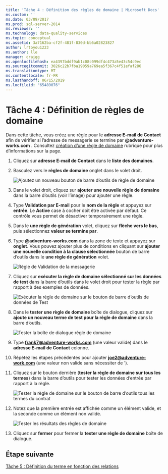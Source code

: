 ```yaml
---
title: 'Tâche 4 : Définition des règles de domaine | Microsoft Docs'
ms.custom: ''
ms.date: 03/09/2017
ms.prod: sql-server-2014
ms.reviewer: ''
ms.technology: data-quality-services
ms.topic: conceptual
ms.assetid: 3a7162ba-cf2f-481f-830d-bb6a02823827
author: lrtoyou1223
ms.author: lle
manager: craigg
ms.openlocfilehash: ea4397bddf9ab1c08c099df4c473a5e43c54c9ec
ms.sourcegitcommit: 3026c22b7fba19059a769ea5f367c4f51efaf286
ms.translationtype: MT
ms.contentlocale: fr-FR
ms.lasthandoff: 06/15/2019
ms.locfileid: "65489076"
---
```

# <a name="task-4-setting-domain-rules"></a>Tâche 4 : Définition de règles de domaine
  Dans cette tâche, vous créez une règle pour le **adresse E-mail de Contact** afin de vérifier si l’adresse de messagerie se termine par **@adventure-works.com** . Consultez [création d’une règle de domaine](https://msdn.microsoft.com/library/hh510397.aspx) rubrique pour plus d’informations sur la page.  
  
1.  Cliquez sur **adresse E-mail de Contact** dans le **liste des domaines**.  
  
2.  Basculez vers le **règles de domaine** onglet dans le volet droit.  
  
     ![Ajoutez un nouveau bouton de barre d’outils de règle de domaine](../../2014/tutorials/media/et-settingdomainrules-01.jpg "ajouter un nouveau bouton de barre d’outils de règle de domaine")  
  
3.  Dans le volet droit, cliquez sur **ajouter une nouvelle règle de domaine** dans la barre d’outils (voir l’image) pour ajouter une règle.  
  
4.  Type **Validation par E-mail** pour le **nom de la règle** et appuyez sur **entrée**. Le **Active** case à cocher doit être activée par défaut. Ce contrôle vous permet de désactiver temporairement une règle.  
  
5.  Dans le **une règle de génération** volet, cliquez sur **flèche vers le bas**, puis sélectionnez **valeur se termine par**.  
  
6.  Type **@adventure-works.com** dans la zone de texte et appuyez sur **onglet**. Vous pouvez ajouter plus de conditions en cliquant sur **ajouter une nouvelle condition à la clause sélectionnée** bouton de barre d’outils dans le **une règle de génération** volet.  
  
     ![Règle de Validation de la messagerie](../../2014/tutorials/media/et-settingdomainrules-02.jpg "règle de Validation de la messagerie")  
  
7.  Cliquez sur **exécuter la règle de domaine sélectionné sur les données de test** dans la barre d’outils dans le volet droit pour tester la règle par rapport à des exemples de données.  
  
     ![Exécuter la règle de domaine sur le bouton de barre d’outils de données de Test](../../2014/tutorials/media/et-settingdomainrules-03.jpg "exécuter la règle de domaine sur le bouton de barre d’outils de données de Test")  
  
8.  Dans le **tester une règle de domaine** boîte de dialogue, cliquez sur **ajoute un nouveau terme de test pour la règle de domaine** dans la barre d’outils.  
  
     ![Tester la boîte de dialogue règle de domaine](../../2014/tutorials/media/et-settingdomainrules-04.jpg "tester la boîte de dialogue règle de domaine")  
  
9. Type **frank7@adventure-works.com** (une valeur valide) dans le **adresse E-mail de Contact** colonne.  
  
10. Répétez les étapes précédentes pour ajouter **joe2@adventure-work.com** (une valeur non valide sans nécessiter de ').  
  
11. Cliquez sur le bouton dernière (**tester la règle de domaine sur tous les termes**) dans la barre d’outils pour tester les données d’entrée par rapport à la règle.  
  
     ![Tester la règle de domaine sur le bouton de barre d’outils tous les termes du contrat](../../2014/tutorials/media/et-settingdomainrules-05.jpg "tester la règle de domaine sur le bouton de barre d’outils tous les termes du contrat")  
  
12. Notez que la première entrée est affichée comme un élément valide, et la seconde comme un élément non valide.  
  
     ![Tester les résultats des règles de domaine](../../2014/tutorials/media/et-settingdomainrules-06.jpg "tester les résultats des règles de domaine")  
  
13. Cliquez sur **fermer** pour fermer la **tester une règle de domaine** boîte de dialogue.  
  
## <a name="next-step"></a>Étape suivante  
 [Tâche 5 : Définition du terme en fonction des relations](../../2014/tutorials/task-5-setting-term-based-relationships.md)  
  
  

